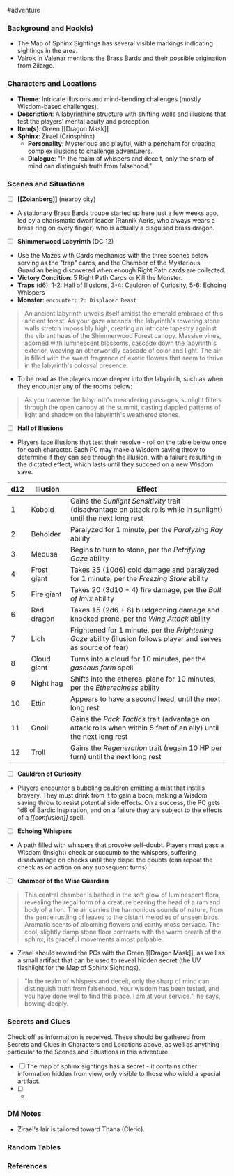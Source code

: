  #adventure 

### Background and Hook(s)

* The Map of Sphinx Sightings has several visible markings indicating sightings in the area.
* Valrok in Valenar mentions the Brass Bards and their possible origination from Zilargo.

### Characters and Locations

* **Theme**: Intricate illusions and mind-bending challenges (mostly Wisdom-based challenges).
* **Description**: A labyrinthine structure with shifting walls and illusions that test the players' mental acuity and perception.
* **Item(s)**: Green [[Dragon Mask]]
* **Sphinx**: Zirael (Criosphinx)
	* **Personality**: Mysterious and playful, with a penchant for creating complex illusions to challenge adventurers.
	* **Dialogue**: "In the realm of whispers and deceit, only the sharp of mind can distinguish truth from falsehood."

### Scenes and Situations

 - [ ]  **[[Zolanberg]]** (nearby city)

* A stationary Brass Bards troupe started up here just a few weeks ago, led by a charismatic dwarf leader (Rannik Aeris, who always wears a brass ring on every finger) who is actually a disguised brass dragon.

 - [ ]  **Shimmerwood Labyrinth** (DC 12)

* Use the Mazes with Cards mechanics with the three scenes below serving as the "trap" cards, and the Chamber of the Mysterious Guardian being discovered when enough Right Path cards are collected.
* **Victory Condition**: 5 Right Path Cards or Kill the Monster.
* **Traps** (d6): 1-2: Hall of Illusions, 3-4: Cauldron of Curiosity, 5-6: Echoing Whispers
* **Monster**: `encounter: 2: Displacer Beast`

>An ancient labyrinth unveils itself amidst the emerald embrace of this ancient forest. As your gaze ascends, the labyrinth's towering stone walls stretch impossibly high, creating an intricate tapestry against the vibrant hues of the Shimmerwood Forest canopy. Massive vines, adorned with luminescent blossoms, cascade down the labyrinth's exterior, weaving an otherworldly cascade of color and light. The air is filled with the sweet fragrance of exotic flowers that seem to thrive in the labyrinth's colossal presence.

* To be read as the players move deeper into the labyrinth, such as when they encounter any of the rooms below:

>As you traverse the labyrinth's meandering passages, sunlight filters through the open canopy at the summit, casting dappled patterns of light and shadow on the labyrinth's weathered stones.

 - [ ]  **Hall of Illusions**

* Players face illusions that test their resolve - roll on the table below once for each character. Each PC may make a Wisdom saving throw to determine if they can see through the illusion, with a failure resulting in the dictated effect, which lasts until they succeed on a new Wisdom save.

| d12 | Illusion | Effect |
| ---- | ---- | ---- |
| 1 | Kobold | Gains the _Sunlight Sensitivity_ trait (disadvantage on attack rolls while in sunlight) until the next long rest |
| 2 | Beholder | Paralyzed for 1 minute, per the _Paralyzing Ray_ ability |
| 3 | Medusa | Begins to turn to stone, per the _Petrifying Gaze_ ability |
| 4 | Frost giant | Takes 35 (10d6) cold damage and paralyzed for 1 minute, per the _Freezing Stare_ ability |
| 5 | Fire giant | Takes 20 (3d10 + 4) fire damage, per the _Bolt of Imix_ ability |
| 6 | Red dragon | Takes 15 (2d6 + 8) bludgeoning damage and knocked prone, per the *Wing Attack* ability |
| 7 | Lich | Frightened for 1 minute, per the *Frightening Gaze* ability (illusion follows player and serves as source of fear) |
| 8 | Cloud giant | Turns into a cloud for 10 minutes, per the *gaseous form* spell |
| 9 | Night hag | Shifts into the ethereal plane for 10 minutes, per the _Etherealness_ ability |
| 10 | Ettin | Appears to have a second head, until the next long rest |
| 11 | Gnoll | Gains the _Pack Tactics_ trait (advantage on attack rolls when within 5 feet of an ally) until the next long rest |
| 12 | Troll | Gains the _Regeneration_ trait (regain 10 HP per turn) until the next long rest |
 - [ ]  **Cauldron of Curiosity**

* Players encounter a bubbling cauldron emitting a mist that instills bravery. They must drink from it to gain a boon, making a Wisdom saving throw to resist potential side effects. On a success, the PC gets 1d8 of Bardic Inspiration, and on a failure they are subject to the effects of a *[[confusion]]* spell.

 - [ ]  **Echoing Whispers**

* A path filled with whispers that provoke self-doubt. Players must pass a Wisdom (Insight) check or succumb to the whispers, suffering disadvantage on checks until they dispel the doubts (can repeat the check as on action on any subsequent turns).

 - [ ]  **Chamber of the Wise Guardian**

>This central chamber is bathed in the soft glow of luminescent flora, revealing the regal form of a creature bearing the head of a ram and body of a lion. The air carries the harmonious sounds of nature, from the gentle rustling of leaves to the distant melodies of unseen birds. Aromatic scents of blooming flowers and earthy moss pervade. The cool, slightly damp stone floor contrasts with the warm breath of the sphinx, its graceful movements almost palpable.

* Zirael should reward the PCs with the Green [[Dragon Mask]], as well as a small artifact that can be used to reveal hidden secret (the UV flashlight for the Map of Sphinx Sightings).

>"In the realm of whispers and deceit, only the sharp of mind can distinguish truth from falsehood. Your wisdom has been tested, and you have done well to find this place. I am at your service.", he says, bowing deeply.
### Secrets and Clues
Check off as information is received. These should be gathered from Secrets and Clues in Characters and Locations above, as well as anything particular to the Scenes and Situations in this adventure.

 - [ ]  The map of sphinx sightings has a secret - it contains other information hidden from view, only visible to those who wield a special artifact.
 - [ ] -

### DM Notes

* Zirael's lair is tailored toward Thana (Cleric).

### Random Tables



### References
